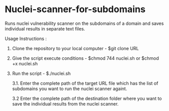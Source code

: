 # Nuclei-scanner-for-subdomains
Runs nuclei vulnerability scanner on the subdomains of a domain and saves individual results in separate text files.

Usage Instructions :

1. Clone the repository to your local computer - $git clone URL
2. Give the script execute conditions - $chmod 744 nuclei.sh  or $chmod +x nuclei.sh
3. Run the script - $./nuclei.sh

   3.1. Enter the complete path of the target URL file which has the list of subdomains you want to run the nuclei scanner againt.

   3.2 Enter the complete path of the destination folder where you want to save the individual results from the nuclei scanner.
